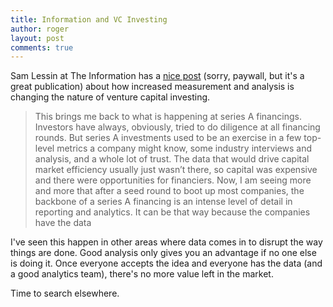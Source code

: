 ```yaml
---
title: Information and VC Investing
author: roger
layout: post
comments: true
---
```


Sam Lessin at The Information has a [nice post](http://go.theinformation.com/xXfQ5plmVMI) (sorry, paywall, but it's a great publication) about how increased measurement and analysis is changing the nature of venture capital investing.

> This brings me back to what is happening at series A financings. Investors have always, obviously, tried to do diligence at all financing rounds. But series A investments used to be an exercise in a few top-level metrics a company might know, some industry interviews and analysis, and a whole lot of trust. The data that would drive capital market efficiency usually just wasn’t there, so capital was expensive and there were opportunities for financiers. Now, I am seeing more and more that after a seed round to boot up most companies, the backbone of a series A financing is an intense level of detail in reporting and analytics. It can be that way because the companies have the data

I've seen this happen in other areas where data comes in to disrupt the way things are done. Good analysis only gives you an advantage if no one else is doing it. Once everyone accepts the idea and everyone has the data (and a good analytics team), there's no more value left in the market. 

Time to search elsewhere.

